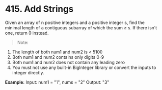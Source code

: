 # 415. Add Strings

Given an array of n positive integers and a positive integer s, find the minimal length of a contiguous subarray of which the sum ≥ s. If there isn't one, return 0 instead.

>Note:

1. The length of both num1 and num2 is < 5100
2. Both num1 and num2 contains only digits 0-9
3. Both num1 and num2 does not contain any leading zero
4. You must not use any built-in BigInteger library or convert the inputs to integer directly.

**Example:**
    Input: num1 = "1", nums = "2"
    Output: "3"